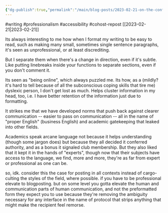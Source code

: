 ```yaml
---
{"dg-publish":true,"permalink":"/main/blog-posts/2023-02-21-on-the-conflict-between-professionalism-and-readability/","noteIcon":""}
---
```


#writing #professionalism #accessibility #cohost-repost
[[2023-02-21\|2023-02-21]]

Its always interesting to me how when I format my writing to be easy to read, such as making many small, sometimes single sentence paragraphs, it's seen as unprofessional, or at least discrediting.

But I separate them when there's a change in direction, even if it's subtle. Like putting linebreaks inside your functions to separate sections, even if you don't comment it.

Its seen as "being online", which always puzzled me. Its how, as a (mildly? it's hard to tell because of all the subconscious coping skills that tire me) dyslexic person, I don't get lost as much. Helps cluster information in my head, too, i.e. I have better retention of the information just due to formatting.

It strikes me that we have developed norms that push back against clearer communication -- easier to pass on communication -- all in the name of "proper English" (business English) and academic gatekeeping that leaked into other fields.

Academics speak arcane language not because it helps understanding (though some jargon does) but because they all decided it conferred authority, and as a bonus it signaled club membership. But they also liked that it kept it in the hands of "experts", though now that their subjects have access to the language, we find, more and more, they're as far from expert or professional as one can be.

so, idk. consider this the case for posting in all contexts instead of cargo-culting the styles of the field, where possible. if you have to be professional elevate to blogposting. but on some level you gotta elevate the human and communication parts of human communication, and not the preformatted form they expect you to use because they're removing the ambiguity necessary for any interface in the name of protocol that strips anything that might make the recipient feel remorse.